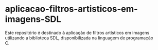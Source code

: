 # aplicacao-filtros-artisticos-em-imagens-SDL
Este repositório é destinado à aplicação de filtros artísticos em imagens utilizando a biblioteca SDL, disponibilizada na linguagem de programação C.

